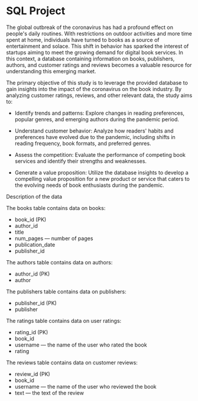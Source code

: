 # SQL Project

The global outbreak of the coronavirus has had a profound effect on people's daily routines. With restrictions on outdoor activities and more time spent at home, individuals have turned to books as a source of entertainment and solace. This shift in behavior has sparked the interest of startups aiming to meet the growing demand for digital book services. In this context, a database containing information on books, publishers, authors, and customer ratings and reviews becomes a valuable resource for understanding this emerging market.

The primary objective of this study is to leverage the provided database to gain insights into the impact of the coronavirus on the book industry. By analyzing customer ratings, reviews, and other relevant data, the study aims to:

- Identify trends and patterns: Explore changes in reading preferences, popular genres, and emerging authors during the pandemic period.

- Understand customer behavior: Analyze how readers' habits and preferences have evolved due to the pandemic, including shifts in reading frequency, book formats, and preferred genres.

- Assess the competition: Evaluate the performance of competing book services and identify their strengths and weaknesses.

- Generate a value proposition: Utilize the database insights to develop a compelling value proposition for a new product or service that caters to the evolving needs of book enthusiasts during the pandemic.


Description of the data

The books table contains data on books:

- book_id (PK)
- author_id
- title
- num_pages — number of pages
- publication_date
- publisher_id

The authors table contains data on authors:

- author_id (PK)
- author

The publishers table contains data on publishers:

- publisher_id (PK)
- publisher

The ratings table contains data on user ratings:

- rating_id (PK)
- book_id
- username — the name of the user who rated the book
- rating

The reviews table contains data on customer reviews:

- review_id (PK)
- book_id
- username — the name of the user who reviewed the book
- text — the text of the review

